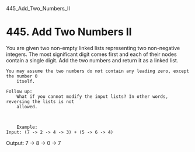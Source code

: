 445_Add_Two_Numbers_II
# 445. Add Two Numbers II

You are given two non-empty linked lists representing two non-negative integers. The
        most significant digit comes first and each of their nodes contain a single digit. Add the
        two numbers and return it as a linked list.

    You may assume the two numbers do not contain any leading zero, except the number 0
        itself.

    Follow up:
        What if you cannot modify the input lists? In other words, reversing the lists is not
        allowed.
    

    
        Example:
    Input: (7 -> 2 -> 4 -> 3) + (5 -> 6 -> 4)
Output: 7 -> 8 -> 0 -> 7